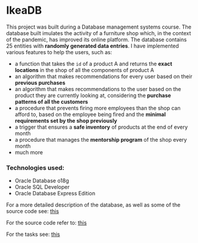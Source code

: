 # IkeaDB

This project was built during a Database management systems course. The database built imulates the activity of a furniture shop which, in the context of the pandemic, has improved its online platform. The database contains 25 entities with **randomly generated data entries**. I have implemented various features to help the users, such as:
- a function that takes the `id` of a product A and returns the **exact locations** in the shop of all the components of product A
- an algorithm that makes recommendations for every user based on their **previous purchases**
- an algorithm that makes recommendations to the user based on the product they are currently looking at, considering the **purchase patterns of all the customers**
- a procedure that prevents firing more employees than the shop can afford to, based on the employee being fired and the **minimal requirements set by the shop previously**
- a trigger that ensures a **safe inventory** of products at the end of every month
- a procedure that manages the **mentorship program** of the shop every month
- much more

### Technologies used:
- Oracle Database o18g
- Oracle SQL Developer
- Oracle Database Express Edition


For a more detailed description of the database, as well as some of the source code see: <a href = "https://github.com/stanbianca/Database-management-systems---SGBD/blob/main/Final%20project/Documentatie.pdf" > this <a/>
 
For the source code refer to: <a href="https://github.com/stanbianca/Database-management-systems---SGBD/blob/main/Final%20project/Cod%20sursa.sql"> this <a/>
 
For the tasks see: <a href="https://github.com/stanbianca/Database-management-systems---SGBD/blob/main/Final%20project/Cerinte%20proiect.pdf"> this </a>
